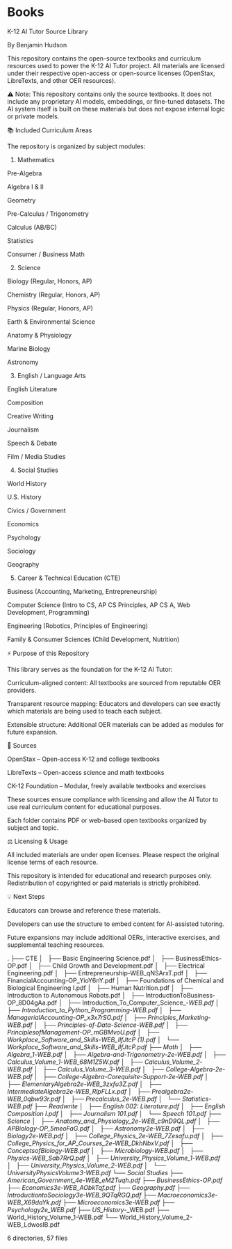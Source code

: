 # Books
K-12 AI Tutor Source Library

By Benjamin Hudson

This repository contains the open-source textbooks and curriculum resources used to power the K-12 AI Tutor project. All materials are licensed under their respective open-access or open-source licenses (OpenStax, LibreTexts, and other OER resources).

⚠️ Note: This repository contains only the source textbooks. It does not include any proprietary AI models, embeddings, or fine-tuned datasets. The AI system itself is built on these materials but does not expose internal logic or private models.

📚 Included Curriculum Areas

The repository is organized by subject modules:

1. Mathematics

Pre-Algebra

Algebra I & II

Geometry

Pre-Calculus / Trigonometry

Calculus (AB/BC)

Statistics

Consumer / Business Math

2. Science

Biology (Regular, Honors, AP)

Chemistry (Regular, Honors, AP)

Physics (Regular, Honors, AP)

Earth & Environmental Science

Anatomy & Physiology

Marine Biology

Astronomy

3. English / Language Arts

English Literature

Composition

Creative Writing

Journalism

Speech & Debate

Film / Media Studies

4. Social Studies

World History

U.S. History

Civics / Government

Economics

Psychology

Sociology

Geography

5. Career & Technical Education (CTE)

Business (Accounting, Marketing, Entrepreneurship)

Computer Science (Intro to CS, AP CS Principles, AP CS A, Web Development, Programming)

Engineering (Robotics, Principles of Engineering)

Family & Consumer Sciences (Child Development, Nutrition)

⚡ Purpose of this Repository

This library serves as the foundation for the K-12 AI Tutor:

Curriculum-aligned content: All textbooks are sourced from reputable OER providers.

Transparent resource mapping: Educators and developers can see exactly which materials are being used to teach each subject.

Extensible structure: Additional OER materials can be added as modules for future expansion.

📝 Sources

OpenStax
 – Open-access K-12 and college textbooks

LibreTexts
 – Open-access science and math textbooks

CK-12 Foundation – Modular, freely available textbooks and exercises

These sources ensure compliance with licensing and allow the AI Tutor to use real curriculum content for educational purposes.


Each folder contains PDF or web-based open textbooks organized by subject and topic.

⚖️ Licensing & Usage

All included materials are under open licenses. Please respect the original license terms of each resource.

This repository is intended for educational and research purposes only. Redistribution of copyrighted or paid materials is strictly prohibited.

💡 Next Steps

Educators can browse and reference these materials.

Developers can use the structure to embed content for AI-assisted tutoring.

Future expansions may include additional OERs, interactive exercises, and supplemental teaching resources.

.
├── CTE
│   ├── Basic Engineering Science.pdf
│   ├── BusinessEthics-OP.pdf
│   ├── Child Growth and Development.pdf
│   ├── Electrical Engineering.pdf
│   ├── Entrepreneurship-WEB_qNSArxT.pdf
│   ├── FinancialAccounting-OP_YioY6nY.pdf
│   ├── Foundations of Chemical and Biological Engineering I.pdf
│   ├── Human Nutrition.pdf
│   ├── Introduction to Autonomous Robots.pdf
│   ├── IntroductionToBusiness-OP_8D04gAa.pdf
│   ├── Introduction_To_Computer_Science_-_WEB.pdf
│   ├── Introduction_to_Python_Programming_-_WEB.pdf
│   ├── ManagerialAccounting-OP_x3x7rSO.pdf
│   ├── Principles_Marketing-WEB.pdf
│   ├── Principles-of-Data-Science-WEB.pdf
│   ├── PrinciplesofManagement-OP_mGBMvoU.pdf
│   ├── Workplace_Software_and_Skills_-_WEB_IlfJtcP (1).pdf
│   └── Workplace_Software_and_Skills_-_WEB_IlfJtcP.pdf
├── Math
│   ├── Algebra_1_-_WEB.pdf
│   ├── Algebra-and-Trigonometry-2e-WEB.pdf
│   ├── Calculus_Volume_1_-_WEB_68M1Z5W.pdf
│   ├── Calculus_Volume_2_-_WEB.pdf
│   ├── Calculus_Volume_3_-_WEB.pdf
│   ├── College-Algebra-2e-WEB.pdf
│   ├── College-Algebra-Corequisite-Support-2e-WEB.pdf
│   ├── ElementaryAlgebra2e-WEB_3zxfu3Z.pdf
│   ├── IntermediateAlgebra2e-WEB_RlpFLLx.pdf
│   ├── Prealgebra2e-WEB_0qbw93r.pdf
│   ├── Precalculus_2e-WEB.pdf
│   └── Statistics-WEB.pdf
├── Readwrite
│   ├── English 002: Literature.pdf
│   ├── English Composition I.pdf
│   ├── Journalism 101.pdf
│   └── Speech 101.pdf
├── Science
│   ├── Anatomy_and_Physiology_2e_-_WEB_c9nD9QL.pdf
│   ├── APBiology-OP_5meoFaG.pdf
│   ├── Astronomy2e-WEB.pdf
│   ├── Biology2e-WEB.pdf
│   ├── College_Physics_2e-WEB_7Zesafu.pdf
│   ├── College_Physics_for_AP_Courses_2e-WEB_DkhNbxV.pdf
│   ├── ConceptsofBiology-WEB.pdf
│   ├── Microbiology-WEB.pdf
│   ├── Physics-WEB_Sab7RrQ.pdf
│   ├── University_Physics_Volume_1_-_WEB.pdf
│   ├── University_Physics_Volume_2_-_WEB.pdf
│   └── UniversityPhysicsVolume3-WEB.pdf
└── Social Studies
    ├── American_Government_4e_-_WEB_eM2Tuqh.pdf
    ├── BusinessEthics-OP.pdf
    ├── Economics3e-WEB_AObkTqf.pdf
    ├── Geography.pdf
    ├── IntroductiontoSociology3e-WEB_9QTqRGQ.pdf
    ├── Macroeconomics3e-WEB_X69daYk.pdf
    ├── Microeconomics3e-WEB.pdf
    ├── Psychology2e_WEB.pdf
    ├── US_History_-_WEB.pdf
    ├── World_History_Volume_1-WEB.pdf
    └── World_History_Volume_2-WEB_LdwoslB.pdf

6 directories, 57 files

